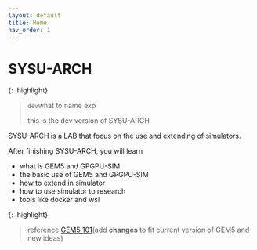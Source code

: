 ```yaml
---
layout: default
title: Home
nav_order: 1
---
```


# SYSU-ARCH

{: .highlight}
> `dev`what to name exp
> 
> this is the dev version of SYSU-ARCH

SYSU-ARCH is a LAB that focus on the use and extending of simulators.

After finishing SYSU-ARCH, you will learn
- what is GEM5 and GPGPU-SIM
- the basic use of GEM5 and GPGPU-SIM
- how to extend in simulator 
- how to use simulator to research
- tools like docker and wsl

{: .highlight}
> reference [GEM5 101](https://www.gem5.org/documentation/learning_gem5/gem5_101/)(add **changes** to fit current version of GEM5 and new ideas)
